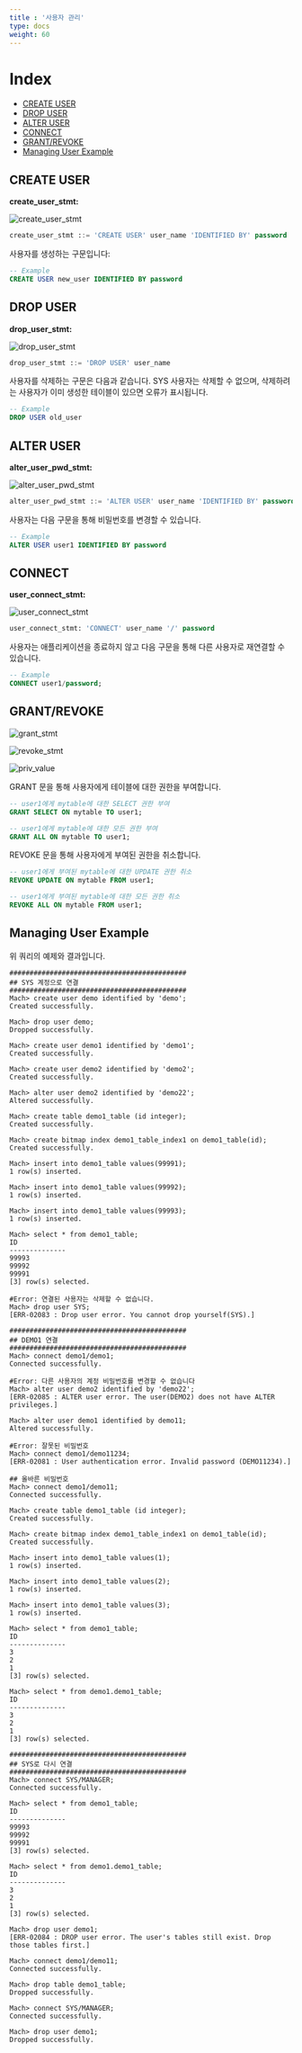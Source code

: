 ```yaml
---
title : '사용자 관리'
type: docs
weight: 60
---
```


# Index

* [CREATE USER](#create-user)
* [DROP USER](#drop-user)
* [ALTER USER](#alter-user)
* [CONNECT](#connect)
* [GRANT/REVOKE](#grantrevoke)
* [Managing User Example](#managing-user-example)


## CREATE USER

**create_user_stmt:**

![create_user_stmt](/images/sql/user/create_user_stmt.png)

```sql
create_user_stmt ::= 'CREATE USER' user_name 'IDENTIFIED BY' password
```

사용자를 생성하는 구문입니다:

```sql
-- Example
CREATE USER new_user IDENTIFIED BY password
```


## DROP USER

**drop_user_stmt:**

![drop_user_stmt](/images/sql/user/drop_user_stmt.png)

```sql
drop_user_stmt ::= 'DROP USER' user_name
```

사용자를 삭제하는 구문은 다음과 같습니다. SYS 사용자는 삭제할 수 없으며, 삭제하려는 사용자가 이미 생성한 테이블이 있으면 오류가 표시됩니다.

```sql
-- Example
DROP USER old_user
```


## ALTER USER

**alter_user_pwd_stmt:**

![alter_user_pwd_stmt](/images/sql/user/alter_user_pwd_stmt.png)

```sql
alter_user_pwd_stmt ::= 'ALTER USER' user_name 'IDENTIFIED BY' password
```

사용자는 다음 구문을 통해 비밀번호를 변경할 수 있습니다.

```sql
-- Example
ALTER USER user1 IDENTIFIED BY password
```


## CONNECT

**user_connect_stmt:**

![user_connect_stmt](/images/sql/user/user_connect_stmt.png)

```sql
user_connect_stmt: 'CONNECT' user_name '/' password
```

사용자는 애플리케이션을 종료하지 않고 다음 구문을 통해 다른 사용자로 재연결할 수 있습니다.

```sql
-- Example
CONNECT user1/password;
```


## GRANT/REVOKE

![grant_stmt](/images/sql/user/grant_stmt.png)

![revoke_stmt](/images/sql/user/revoke_stmt.png)

![priv_value](/images/sql/user/priv_value.png)

GRANT 문을 통해 사용자에게 테이블에 대한 권한을 부여합니다.

```sql
-- user1에게 mytable에 대한 SELECT 권한 부여
GRANT SELECT ON mytable TO user1;

-- user1에게 mytable에 대한 모든 권한 부여
GRANT ALL ON mytable TO user1;
```

REVOKE 문을 통해 사용자에게 부여된 권한을 취소합니다.

```sql
-- user1에게 부여된 mytable에 대한 UPDATE 권한 취소
REVOKE UPDATE ON mytable FROM user1;

-- user1에게 부여된 mytable에 대한 모든 권한 취소
REVOKE ALL ON mytable FROM user1;
```


## Managing User Example

위 쿼리의 예제와 결과입니다.

```
############################################
## SYS 계정으로 연결
############################################
Mach> create user demo identified by 'demo';
Created successfully.

Mach> drop user demo;
Dropped successfully.

Mach> create user demo1 identified by 'demo1';
Created successfully.

Mach> create user demo2 identified by 'demo2';
Created successfully.

Mach> alter user demo2 identified by 'demo22';
Altered successfully.

Mach> create table demo1_table (id integer);
Created successfully.

Mach> create bitmap index demo1_table_index1 on demo1_table(id);
Created successfully.

Mach> insert into demo1_table values(99991);
1 row(s) inserted.

Mach> insert into demo1_table values(99992);
1 row(s) inserted.

Mach> insert into demo1_table values(99993);
1 row(s) inserted.

Mach> select * from demo1_table;
ID
--------------
99993
99992
99991
[3] row(s) selected.

#Error: 연결된 사용자는 삭제할 수 없습니다.
Mach> drop user SYS;
[ERR-02083 : Drop user error. You cannot drop yourself(SYS).]

############################################
## DEMO1 연결
############################################
Mach> connect demo1/demo1;
Connected successfully.

#Error: 다른 사용자의 계정 비밀번호를 변경할 수 없습니다
Mach> alter user demo2 identified by 'demo22';
[ERR-02085 : ALTER user error. The user(DEMO2) does not have ALTER privileges.]

Mach> alter user demo1 identified by demo11;
Altered successfully.

#Error: 잘못된 비밀번호
Mach> connect demo1/demo11234;
[ERR-02081 : User authentication error. Invalid password (DEMO11234).]

## 올바른 비밀번호
Mach> connect demo1/demo11;
Connected successfully.

Mach> create table demo1_table (id integer);
Created successfully.

Mach> create bitmap index demo1_table_index1 on demo1_table(id);
Created successfully.

Mach> insert into demo1_table values(1);
1 row(s) inserted.

Mach> insert into demo1_table values(2);
1 row(s) inserted.

Mach> insert into demo1_table values(3);
1 row(s) inserted.

Mach> select * from demo1_table;
ID
--------------
3
2
1
[3] row(s) selected.

Mach> select * from demo1.demo1_table;
ID
--------------
3
2
1
[3] row(s) selected.

############################################
## SYS로 다시 연결
############################################
Mach> connect SYS/MANAGER;
Connected successfully.

Mach> select * from demo1_table;
ID
--------------
99993
99992
99991
[3] row(s) selected.

Mach> select * from demo1.demo1_table;
ID
--------------
3
2
1
[3] row(s) selected.

Mach> drop user demo1;
[ERR-02084 : DROP user error. The user's tables still exist. Drop those tables first.]

Mach> connect demo1/demo11;
Connected successfully.

Mach> drop table demo1_table;
Dropped successfully.

Mach> connect SYS/MANAGER;
Connected successfully.

Mach> drop user demo1;
Dropped successfully.
```
